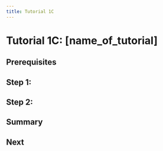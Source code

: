 ```yaml
---
title: Tutorial 1C
---
```


# Tutorial 1C: [name_of_tutorial]

## Prerequisites

## Step 1: 

## Step 2: 

## Summary 

## Next 
